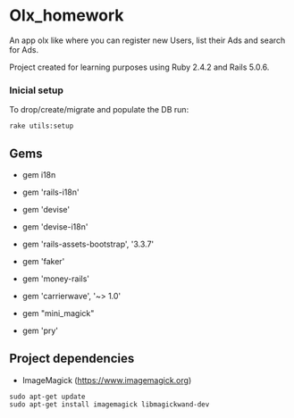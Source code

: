 # Olx_homework

An app olx like where you can register new Users, list their Ads and search for Ads.

Project created for learning purposes using Ruby 2.4.2 and Rails 5.0.6.

### Inicial setup
To drop/create/migrate and populate the DB run: 

```
rake utils:setup
```

## Gems

* gem i18n

* gem 'rails-i18n'

* gem 'devise'
* gem 'devise-i18n'
 * gem 'rails-assets-bootstrap', '3.3.7'
* gem 'faker'
* gem 'money-rails'
* gem 'carrierwave', '~> 1.0'
* gem "mini_magick"
* gem 'pry'


## Project dependencies

* ImageMagick (https://www.imagemagick.org)

```
sudo apt-get update
sudo apt-get install imagemagick libmagickwand-dev
```
